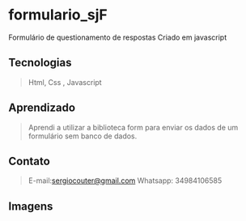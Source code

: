 # formulario_sjF
Formulário de questionamento de respostas
Criado em javascript 

## Tecnologias
> Html, Css , Javascript 

## Aprendizado
> Aprendi a utilizar a biblioteca form para enviar os dados de um formulário sem banco de dados.

## Contato
> E-mail:sergiocouter@gmail.com
> Whatsapp: 34984106585

## Imagens 

